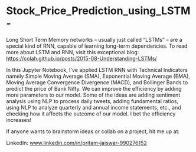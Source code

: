 # Stock_Price_Prediction_using_LSTM-
Long Short Term Memory networks – usually just called “LSTMs” – are a special kind of RNN, capable of learning long-term dependencies. To read more about LSTM and RNN, visit this exceptional blog: https://colah.github.io/posts/2015-08-Understanding-LSTMs/

In this Jupyter Notebook, I've applied LSTM RNN with Technical Indicators namely Simple Moving Average (SMA), Exponential Moving Average (EMA), Moving Average Convergence Divergence (MACD), and Bollinger Bands to predict the price of Bank Nifty. We can improve the efficiency by adding more parameters to our model. Some of the ideas are adding sentiment analysis using NLP to process daily tweets, adding fundamental ratios, using NLP to analyze quarterly and annual income statements, etc., and checking how it affects the outcome of our model. I bet the efficiency increases!


If anyone wants to brainstorm ideas or collab on a project, hit me up at:

LinkedIn: www.linkedin.com/in/pritam-jaiswar-990276152 
